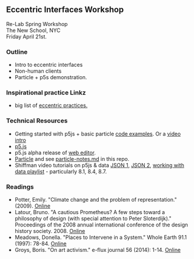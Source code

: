 ## Eccentric Interfaces Workshop
Re-Lab Spring Workshop  
The New School, NYC  
Friday April 21st.

### Outline
* Intro to eccentric interfaces
* Non-human clients
* Particle + p5s demonstration.

### Inspirational practice Linkz
* big list of [eccentric practices.](https://github.com/tegacodes/EccentricInterfaces/blob/master/practice.md)

### Technical Resources

* Getting started with p5js + basic particle [code examples](https://github.com/tegacodes/p5js-sensing/tree/master/P5-Particle/1-LED-LDR-p5). Or a [video intro](https://www.youtube.com/watch?v=0QjgnEBp__U)
* [p5.js](https://p5js.org/)
* p5.js alpha release of [web editor](https://alpha.editor.p5js.org).
* [Particle](https://www.particle.io/) and see [particle-notes.md](https://github.com/tegacodes/ei-newschool/blob/master/particle-notes.md) in this repo.
* Shiffman video tutorials on p5js & data [JSON 1](https://www.youtube.com/watch?v=_NFkzw6oFtQ), [JSON 2](https://www.youtube.com/watch?v=118sDpLOClw), [working with data playlist](https://www.youtube.com/playlist?list=PLRqwX-V7Uu6a-SQiI4RtIwuOrLJGnel0r) - particularly 8.1, 8.4, 8.7.

### Readings

* Potter, Emily. "Climate change and the problem of representation." (2009). [Online](http://www.australianhumanitiesreview.org/archive/Issue-May-2009/potter.htm)
* Latour, Bruno. "A cautious Prometheus? A few steps toward a philosophy of design (with special attention to Peter Sloterdijk)." Proceedings of the 2008 annual international conference of the design history society. 2008. [Online](http://www.bruno-latour.fr/sites/default/files/112-DESIGN-CORNWALL-GB.pdf)
* Meadows, Donella. "Places to Intervene in a System." Whole Earth 91.1 (1997): 78-84.  [Online](http://donellameadows.org/archives/leverage-points-places-to-intervene-in-a-system/)
* Groys, Boris. "On art activism." e-flux journal 56 (2014): 1-14. [Online ](http://worker01.e-flux.com/pdf/article_8984545.pdf)
